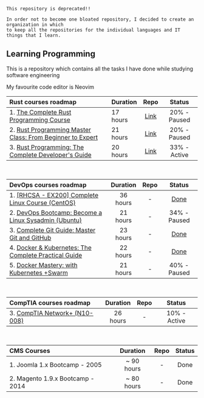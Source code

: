 ```
This repository is deprecated!!

In order not to become one bloated repository, I decided to create an organization in which
to keep all the repositories for the individual languages and IT things that I learn.
```

## Learning Programming

This is a repository which contains all the tasks I have done while studying software engineering

My favourite code editor is Neovim

| Rust courses roadmap                                                                                                                             | Duration |                                          Repo                                          |    Status    |
| :----------------------------------------------------------------------------------------------------------------------------------------------- | :------- | :------------------------------------------------------------------------------------: | :----------: |
| 1. [The Complete Rust Programming Course](https://www.udemy.com/course/rust-programming-the-complete-guide/)                                     | 17 hours | [Link](https://github.com/monjofn/learn/tree/main/rust/01-complete-rust-course-udemy)  | 20% - Paused |
| 2. [Rust Programming Master Class: From Beginner to Expert](https://www.udemy.com/course/rust-programming-master-class-from-beginner-to-expert/) | 21 hours |  [Link](https://github.com/monjofn/learn/tree/main/rust/02-beginner-to-expert-udemy)   | 20% - Paused |
| 3. [Rust Programming: The Complete Developer's Guide](https://zerotomastery.io/courses/learn-rust/)                                              | 20 hours | [Link](https://github.com/monjofn/learn/tree/main/rust/03-complete-rust-dev-guide-ztm) | 33% - Active |

<br />

| DevOps courses roadmap                                                                                                                     | Duration | Repo |                                       Status                                       |
| :----------------------------------------------------------------------------------------------------------------------------------------- | :------: | :--: | :--------------------------------------------------------------------------------: |
| 1. [[RHCSA - EX200] Complete Linux Course (CentOS)](https://www.udemy.com/course/complete-linux-training-course-to-get-your-dream-it-job/) | 36 hours |  -   | [Done](https://www.udemy.com/certificate/UC-807c035c-577a-464a-b57d-6c7392ae06e8/) |
| 2. [DevOps Bootcamp: Become a Linux Sysadmin (Ubuntu)](https://zerotomastery.io/courses/devops-bootcamp/)                                  | 21 hours |  -   |                                    34% - Paused                                    |
| 3. [Complete Git Guide: Master Git and GitHub](https://www.udemy.com/course/git-and-github-complete-guide/)                                | 23 hours |  -   | [Done](https://www.udemy.com/certificate/UC-3c46ec19-5675-4669-bcb1-b0bea179bd72/) |
| 4. [Docker & Kubernetes: The Complete Practical Guide](https://www.udemy.com/course/docker-complete/)                                      | 22 hours |  -   | [Done](https://www.udemy.com/certificate/UC-aeeeaf25-b385-4b88-813d-d3cab5699ec5/) |
| 5. [Docker Mastery: with Kubernetes +Swarm](https://www.udemy.com/course/docker-mastery/)                                                  | 21 hours |  -   |                                    40% - Paused                                    |

<br />

| CompTIA courses roadmap                                                                | Duration | Repo |    Status    |
| :------------------------------------------------------------------------------------- | :------: | :--: | :----------: |
| 3. [CompTIA Network+ (N10-008)](https://www.udemy.com/course/comptia-network-n10-008/) | 26 hours |  -   | 10% - Active |

<!--
| 1. [CompTIA A+ Core 1 (220-1101)](https://www.udemy.com/course/comptia-a-core-1/)      | 26 hours |  -   |   -    |
| 2. [CompTIA A+ Core 2 (220-1102)](https://www.udemy.com/course/comptia-a-core-2/)      | 36 hours |  -   |   -    |
| 4. [CompTIA Security+ (SY0-601)](https://www.udemy.com/course/securityplus/)           | 22 hours |  -   |   -    |
| 5. [CompTIA Linux+ (XK0-005)](https://www.udemy.com/course/comptia-linux/)             | 21 hours |  -   |   -    |
| 6. [CompTIA CySA+ (CS0-002)](https://www.udemy.com/course/comptiacsaplus/)             | 33 hours |  -   |   -    |
| 7. [CompTIA Pentest+ (PT0-002)](https://www.udemy.com/course/pentestplus/)             | 32 hours |  -   |   -    |
| 8. [CompTIA CASP+ (CAS-004)](https://www.udemy.com/course/casp-plus/)                  | 26 hours |  -   |   -    |
| 9. CompTIA Server+                                                                     | ?? hours |  -   |   -    |
| 10. CompTia Cloud+                                                                     | ?? hours |  -   |   -    |
| 11. [CompTIA Data+ (DA0-001)](https://www.udemy.com/course/comptia-data/)              | 14 hours |  -   |   -    |
-->

<br />

| CMS Courses                      |  Duration  | Repo | Status |
| :------------------------------- | :--------: | :--: | :----: |
| 1. Joomla 1.x Bootcamp - 2005    | ~ 90 hours |  -   |  Done  |
| 2. Magento 1.9.x Bootcamp - 2014 | ~ 80 hours |  -   |  Done  |

```

```
